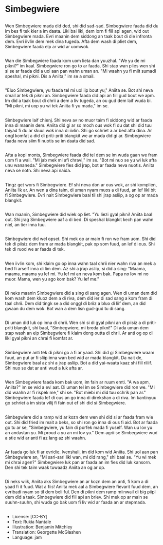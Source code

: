 # Simbegwiere

##
Wen Simbegwiere mada did ded, shi did sad-sad. Simbegwiere faada did du im bes fi tek kier a im daata. Likl bai likl, dem lorn fi fiil api agen, wid out Simbegwiere mada. Evri maanin dem siddong an taak bout di die infronta dem. Evri iivlin dem mek dina tugeda. Afta dem wash di pliet dem, Simbegwiere faada elp ar wid ar uomwok.

##
Wan die Simbegwiere faada kom uom lieta dan yuuzhal. "We yu de mi pikni?" im kaal. Simbegwiere ron go to ar faada. Shi stap wan plies wen shi si se ar faada did a uol aan pan wahn uman an. "Mi waahn yu fi miit sumadi speshal, mi pikni. Dis a Aniita," im se a smail.

##
"Eluo Simbegwiere, yu faada tel mi uol iip bout yu," Aniita se. Bot shi neva smail ar tek di pikni an. Simbegwiere faada did api an fiil gud bout we apm. Im did a taak bout di chrii a dem a liv tugeda, an ou gud dem laif wuda bi. "Mi pikni, mi uop yu wi tek Aniita fi yu mada," im se.

##
Simbegwiere laif chienj. Shi neva av no muor taim fi siddong wid ar faada inna di maanin dem. Aniita did gi ar so moch ous wok fi du dat shi did tuu taiyad fi du ar skuul wok inna di iivlin. Shi go schriet a ar bed afta dina. Ar ongl komfat a did di priti-priti blangkit we ar mada did gi ar. Simbegwiere faada neva siim fi nuotis se im daata did sad.

##
Afta a kopl monts, Simbegwiere faada did tel dem se im wuda gaan we fram uom fi a wail. "Mi jab mek mi afi chravl," im se. "Bot mi nuo se yu wi luk afta unu wananeda." Simbegwiere fies did jrap, bot ar faada neva nuotis. Aniita neva se notn. Shi neva api naida.

##
Tingz get wors fi Simbegwiere. Ef shi neva don ar ous wok, ar shi komplien, Aniita lik ar. An wen a dina taim, di uman nyam muos a di fuud, an lef likl bit fi Simbegwiere. Evri nait Simbegwiere baal til shi jrap asliip, a og op ar mada blangkit.

##
Wan maanin, Simbegwiere did wiek op liet. "Yu liezi gyal pikni! Aniita baal out. Shi jrag Simbegwiere aaf a di bed. Di speshal blangkit kech pan wahn niel, an tier inna tuu.

##
Simbegwiere did wel opset. Shi mek op ar main fi ron we fram uom. Shi did tek di piisiz dem fram ar mada blangkit, pak op som fuud, an lef di ous. Shi tek di ruod we ar faada di tek.

##
Wen iivlin kom, shi klaim go op inna wahn taal chrii nier wahn riva an mek a bed fi arself inna di lim dem. Az shi a jrap asliip, si did a sing: "Maama, maama, maama yu lef mi. Yu lef mi an neva kom bak. Papa no lov mi no muor. Mama, wen yu ago kom bak? Yu lef me."

##
Di neks maanin Simbegwiere did a sing di sang agen. Wen di uman dem did kom wash dem kluoz dem a di riva, dem did ier di sad sang a kom fram di taal chrii. Dem did tingk se a did onggl di briiz a bluo di liif dem, an did gwaan du dem wok. Bot wan a dem lisn gud-gud tu di sang.

##
Di uman did luk op inna di chrii. Wen shi si di gyal pikni an di piisiz a di priti-priti blangkit, shi baal, "Simbegwiere, mi breda pikni!" Di ada uman dem stap wash an elp Simbegwiere fi klaim dong outta di chrii. Ar anti og op di likl gyal pikni an chrai fi komfat ar.

##
Simbegwiere anti tek di pikni go a fi ar yaad. Shi did gi Simbegwiere waam fuud, an put ar fi sliip inna wan bed wid ar mada blangkit. Da nait de, Simbegwiere baal az shi a jrap asliip. Bot a did yai-waata kaaz shi fiil riliif. Shi nuo se dat ar anti wud a luk afta ar.

##
Wen Simbegwiere faada kom bak uom, im fain ar ruum emti. "A wa apm, Aniita?" im se wid a evi aat. Di uman tel im se Simbegwiere did ron we. "Mi did waahn ar fi rispek me," shi se. "Bot miebi mi did tuu schrik pan ar." Simbegwiere faada lef di ous an go inna di direkshan a di riva. Im kantinyuu go schriet a im sista vilij fi fain out ef shi did si Simbegwiere.

##
Simbegwiere did a ramp wid ar kozn dem wen shi did si ar faada fram wie out. Shi did fried im mait a beks, so shi ron go inna di ous fi aid. Bot ar faada go tu ar se, "Simbegwiere, yu fain di porfek mada fi yuself. Wan uu lov yu an andastan yu. Mi proud a yu an mi lov yu." Dem agrii se Simbegwiere wud a stie wid ar anti fi az lang az shi waahn.

##
Ar faada go luk fi ar evridie. Ivenshali, im did kom wid Aniita. Shi uol aan pan Simbegwiere an, "Mi sari-sari likl wan, mi did rang," shi baal se. "Yu wi mek mi chrai agen?" Simbegwiere luk pan ar faada an im fies did luk kansorn. Den shi tek taim waak tuwaadz Aniita an og ar op.

##
Di neks wiik, Aniita aks Simbegwiere an ar kozn dem an anti, fi kom a di yaad fi it fuud. Wat a fiis! Aniita mek aal a Simbegwiere fievarit fuud dem, an evribadi nyam so til dem beli ful. Den di pikni dem ramp miinwail di big piipl dem did a taak. Simbegwiere did fiil api an briev. Shi mek op ar main se suuhn-suuhn, shi wuda go bak uom fi liv wid ar faada an ar stepmada.

##
* License: [CC-BY]
* Text: Rukia Nantale
* Illustration: Benjamin Mitchley
* Translation: Georgette McGlashen
* Language: jam
